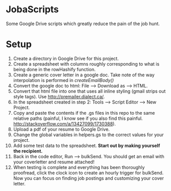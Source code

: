 JobaScripts
===========

Some Google Drive scripts which greatly reduce the pain of the job hunt.

Setup
===========
1.  Create a directory in Google Drive for this project.
2.  Create a spreadsheet with columns roughly corresponding to what is being done in the rowHashify function.
3.  Create a generic cover letter in a google doc.  Take note of the way interpolation is performed in *createEmailBody()*
4.  Convert the google doc to html: File --> Download as --> HTML.
5.  Convert that html file into one that uses all inline styling (gmail strips out style tags).  Use <http://premailer.dialect.ca/>.
6.  In the spreadsheet created in step 2: Tools --> Script Editor --> New Project.
7.  Copy and paste the contents if the .gs files in this repo to the same relative paths (painful, I know see if you also find this painful. <http://stackoverflow.com/a/13427099/1730388>).
8.  Upload a pdf of your resume to Google Drive.
9.  Change the global variables in helpers.gs to the correct values for your project.
10. Add some test data to the spreadsheet.  **Start out by making yourself the recipient.**
11. Back in the code editor, Run --> bulkSend.  You should get an email with your coverletter and resume attached!
12. When testing is complete and everything has been thoroughly proofread, click the clock icon to create an hourly trigger for bulkSend.  Now you can focus on finding job postings and customizing your cover letter.

